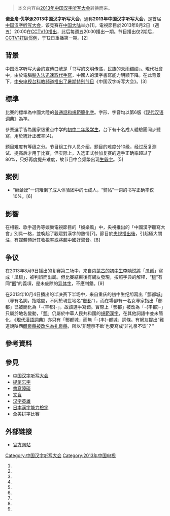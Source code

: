 > 本文内容由[2013年中国汉字听写大会](https://zh.wikipedia.org/wiki/2013年中国汉字听写大会)转换而来。


**诺亚舟·优学派2013中国汉字听写大会**，通称**2013年中国汉字听写大会**，是首届[中国汉字听写大会](../Page/中国汉字听写大会.md "wikilink")，该竞赛在[中国大陆](../Page/中国大陆.md "wikilink")举办\[1\]，電視節目於2013年8月2日（週五）20:00在[CCTV10播出](https://zh.wikipedia.org/wiki/CCTV10 "wikilink")，此后每週五20:00播出一期。节目播出仅2期后，[CCTV1打破惯例](https://zh.wikipedia.org/wiki/CCTV1 "wikilink")，于12日重播第一期。\[2\]

## 背景

中国汉字听写大会的宣傳口號是「书写的文明传递，民族的[未雨绸缪](https://zh.wikipedia.org/wiki/wikt:未雨绸缪 "wikilink")」。現代社會中，由於電腦[輸入法迅速取代手寫](https://zh.wikipedia.org/wiki/輸入法 "wikilink")，中國人的漢字書寫能力明顯下降。在此背景下，[中央电视台科教频道推出了暑期特别节目](https://zh.wikipedia.org/wiki/中央电视台科教频道 "wikilink")《中国汉字听写大会》。\[3\]

## 標準

比賽的標準為中國大陸的[普通話和](https://zh.wikipedia.org/wiki/普通話 "wikilink")[規範簡化字](../Page/规范汉字.md "wikilink")。字形、字音均以第6版《[现代汉语词典](../Page/现代汉语词典.md "wikilink")》為準。

參賽選手皆為国家级重点中学的[初中二年级学生](https://zh.wikipedia.org/wiki/初中 "wikilink")，台下有十名成人體驗團同步聽寫，用於統計正確率\[4\]。

题目难度有等级之分。节目组工作人员介绍，题目的难度分10级，经过反复测试、提高后才用于比赛，但实际上，入选正式参加复赛的选手正确率超过了80%，只好再度提升难度，故节目中会频繁出现[生僻字](../Page/生僻字.md "wikilink")。\[5\]

## 案例

  - “癞蛤蟆”一词难倒了成人体验团中的七成人，“熨帖”一词的书写正确率仅10%。\[6\]

## 影響

在相親、歌手選秀等娛樂電視節目的「娛樂風」中，央視推出的「中國漢字聽寫大會」別具一格，並喚起了觀眾對漢字的熱情\[7\]。節目於[央視播出後](../Page/中国中央电视台.md "wikilink")，引起極大關注，有媒體預計其[收視率或將超](https://zh.wikipedia.org/wiki/收視率 "wikilink")[中國好聲音](https://zh.wikipedia.org/wiki/中國好聲音 "wikilink")。\[8\]

## 争议

在2013年8月9日播出的复赛第二场中，来自[内蒙古的初中生李响悦將](https://zh.wikipedia.org/wiki/内蒙古 "wikilink")「瓜瓤」寫成「瓜穰」，被判誤而出局。但比賽結束後有網友發現，按照字典的解释，“[穰](https://zh.wikipedia.org/wiki/wikt:穰 "wikilink")”有同“[瓤](https://zh.wikipedia.org/wiki/wikt:瓤 "wikilink")”的義項，是未废除的[异体字](../Page/异体字.md "wikilink")，不應判錯。\[9\]

在2013年10月4日播出的半决赛下半场中，来自重庆的初中生纪旭寫出「酆都城」（專有名詞，指陰間，不同於現世地名“[酆都](https://zh.wikipedia.org/wiki/酆都 "wikilink")”），而在場卻有一名女專家指出「酆都」已被簡化為「-{丰都}-」，故該選手寫錯。實際上「酆都」被改為「-{丰都}-」只屬於地名變動，「[酆](https://zh.wikipedia.org/wiki/酆 "wikilink")」仍屬於中華人民共和國的[規範漢字](https://zh.wikipedia.org/wiki/規範漢字 "wikilink")，在其他詞語中並未簡化，《[現代漢語詞典](https://zh.wikipedia.org/wiki/現代漢語詞典 "wikilink")》亦只有「酆都城」而無「-{丰}-都城」詞條。有網友提出“難道說陕西[醴泉縣被改名為礼泉縣](https://zh.wikipedia.org/wiki/醴泉縣 "wikilink")，所以‘非醴泉不飲’也要寫成‘非礼泉不饮’？”

## 參考資料

## 參見

  - [中国汉字听写大会](../Page/中国汉字听写大会.md "wikilink")
  - [提笔忘字](../Page/提笔忘字.md "wikilink")
  - [書寫障礙](../Page/書寫障礙.md "wikilink")
  - [文盲](https://zh.wikipedia.org/wiki/文盲 "wikilink")
  - [汉字英雄](../Page/汉字英雄.md "wikilink")
  - [日本漢字能力檢定](../Page/日本漢字能力檢定.md "wikilink")
  - [全美拼字比赛](../Page/全美拼字比赛.md "wikilink")

## 外部链接

  - [官方网站](http://tingxie.cntv.cn/)

[Category:中国汉字听写大会](https://zh.wikipedia.org/wiki/Category:中国汉字听写大会 "wikilink") [Category:2013年中国电视](https://zh.wikipedia.org/wiki/Category:2013年中国电视 "wikilink")

1.
2.
3.
4.
5.
6.
7.
8.
9.